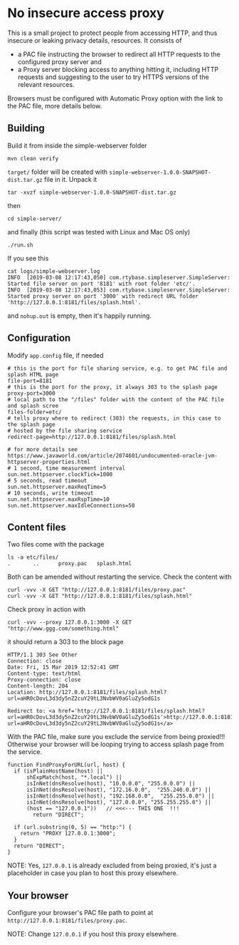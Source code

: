 # No insecure access proxy

This is a small project to protect people from accessing HTTP, and thus insecure or leaking privacy details, resources. It consists of

- a PAC file instructing the browser to redirect all HTTP requests to the configured proxy server and
- a Proxy server blocking access to anything hitting it, including HTTP requests and suggesting to the user to try HTTPS versions of the relevant resources.

Browsers must be configured with Automatic Proxy option with the link to the PAC file, more details below.

## Building

Build it from inside the simple-webserver folder

```
mvn clean verify
```

`target/` folder will be created with `simple-webserver-1.0.0-SNAPSHOT-dist.tar.gz` file in it. Unpack it

```
tar -xvzf simple-webserver-1.0.0-SNAPSHOT-dist.tar.gz
```

then

```
cd simple-server/
```

and finally (this script was tested with Linux and Mac OS only)

```
./run.sh
```

If you see this

```
cat logs/simple-webserver.log
INFO  [2019-03-08 12:17:43,050] com.rtybase.simpleserver.SimpleServer: Started file server on port '8181' with root folder 'etc/'.
INFO  [2019-03-08 12:17:43,053] com.rtybase.simpleserver.SimpleServer: Started proxy server on port '3000' with redirect URL folder 'http://127.0.0.1:8181/files/splash.html'.
```

and `nohup.out` is empty, then it's happily running.

## Configuration 

Modify `app.config` file, if needed

```
# this is the port for file sharing service, e.g. to get PAC file and splash HTML page
file-port=8181
# this is the port for the proxy, it always 303 to the splash page
proxy-port=3000
# local path to the "/files" folder with the content of the PAC file and splash scree
files-folder=etc/
# tells proxy where to redirect (303) the requests, in this case to the splash page
# hosted by the file sharing service
redirect-page=http://127.0.0.1:8181/files/splash.html
 
# for more details see https://www.javaworld.com/article/2074601/undocumented-oracle-jvm-httpserver-properties.html
# 1 second, time measurement interval
sun.net.httpserver.clockTick=1000
# 5 seconds, read timeout
sun.net.httpserver.maxReqTime=5
# 10 seconds, write timeout
sun.net.httpserver.maxRspTime=10
sun.net.httpserver.maxIdleConnections=50
```

## Content files

Two files come with the package

```
ls -a etc/files/
.       ..      proxy.pac   splash.html
```

Both can be amended without restarting the service. Check the content with

```
curl -vvv -X GET "http://127.0.0.1:8181/files/proxy.pac"
curl -vvv -X GET "http://127.0.0.1:8181/files/splash.html"
```

Check proxy in action with

```
curl -vvv --proxy 127.0.0.1:3000 -X GET "http://www.ggg.com/something.html"
```

it should return a 303 to the block page

```
HTTP/1.1 303 See Other
Connection: close
Date: Fri, 15 Mar 2019 12:52:41 GMT
Content-type: text/html
Proxy-connection: close
Content-length: 204
Location: http://127.0.0.1:8181/files/splash.html?url=aHR0cDovL3d3dy5nZ2cuY29tL3NvbWV0aGluZy5odG1s

Redirect to: <a href='http://127.0.0.1:8181/files/splash.html?url=aHR0cDovL3d3dy5nZ2cuY29tL3NvbWV0aGluZy5odG1s'>http://127.0.0.1:8181/files/splash.html?url=aHR0cDovL3d3dy5nZ2cuY29tL3NvbWV0aGluZy5odG1s</a>
```

With the PAC file, make sure you exclude the service from being proxied!!! Otherwise your browser will be looping trying to access splash page from the service.

```
function FindProxyForURL(url, host) {
  if (isPlainHostName(host) ||
      shExpMatch(host, "*.local") ||
      isInNet(dnsResolve(host), "10.0.0.0", "255.0.0.0") ||
      isInNet(dnsResolve(host), "172.16.0.0",  "255.240.0.0") ||
      isInNet(dnsResolve(host), "192.168.0.0",  "255.255.0.0") ||
      isInNet(dnsResolve(host), "127.0.0.0", "255.255.255.0") ||
      (host == "127.0.0.1"))   // <<<--- THIS ONE  !!!
        return "DIRECT";
 
  if (url.substring(0, 5) == "http:") {
    return "PROXY 127.0.0.1:3000";
  }
  return "DIRECT";
}
```

NOTE: Yes, `127.0.0.1` is already excluded from being proxied, it's just a placeholder in case you plan to host this proxy elsewhere.

## Your browser

Configure your browser's PAC file path to point at `http://127.0.0.1:8181/files/proxy.pac`. 

NOTE: Change `127.0.0.1` if you host this proxy elsewhere.
